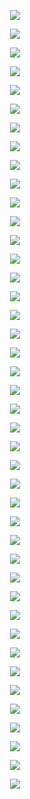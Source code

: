 <p align="center"> <img src= 'all_figs/DLGN(n_h_l=5,n_n=128,Run=1,Epoch=00000,step=000,UnLearned,train_loss=0.693,train_acc=50.94,test_loss=0.694,test_acc=49.9).png' /> </p>
<p align="center"> <img src= 'all_figs/DLGN(n_h_l=5,n_n=128,Run=1,Epoch=00001,step=003,Learned,train_loss=0.693,train_acc=50.94,test_loss=0.694,test_acc=49.9).png' /> </p>
<p align="center"> <img src= 'all_figs/DLGN(n_h_l=5,n_n=128,Run=1,Epoch=00001,step=006,Learned,train_loss=0.693,train_acc=50.94,test_loss=0.694,test_acc=49.9).png' /> </p>
<p align="center"> <img src= 'all_figs/DLGN(n_h_l=5,n_n=128,Run=1,Epoch=00001,step=009,Learned,train_loss=0.693,train_acc=50.94,test_loss=0.694,test_acc=49.9).png' /> </p>
<p align="center"> <img src= 'all_figs/DLGN(n_h_l=5,n_n=128,Run=1,Epoch=00002,step=003,Learned,train_loss=0.693,train_acc=50.94,test_loss=0.694,test_acc=49.9).png' /> </p>
<p align="center"> <img src= 'all_figs/DLGN(n_h_l=5,n_n=128,Run=1,Epoch=00002,step=006,Learned,train_loss=0.693,train_acc=50.94,test_loss=0.694,test_acc=49.9).png' /> </p>
<p align="center"> <img src= 'all_figs/DLGN(n_h_l=5,n_n=128,Run=1,Epoch=00002,step=009,Learned,train_loss=0.693,train_acc=50.94,test_loss=0.694,test_acc=49.9).png' /> </p>
<p align="center"> <img src= 'all_figs/DLGN(n_h_l=5,n_n=128,Run=1,Epoch=00003,step=010,Learned,train_loss=0.693,train_acc=50.94,test_loss=0.694,test_acc=49.9).png' /> </p>
<p align="center"> <img src= 'all_figs/DLGN(n_h_l=5,n_n=128,Run=1,Epoch=00004,step=010,Learned,train_loss=0.693,train_acc=50.94,test_loss=0.694,test_acc=49.9).png' /> </p>
<p align="center"> <img src= 'all_figs/DLGN(n_h_l=5,n_n=128,Run=1,Epoch=00005,step=010,Learned,train_loss=0.693,train_acc=50.94,test_loss=0.694,test_acc=49.9).png' /> </p>
<p align="center"> <img src= 'all_figs/DLGN(n_h_l=5,n_n=128,Run=1,Epoch=00006,step=010,Learned,train_loss=0.693,train_acc=50.94,test_loss=0.693,test_acc=49.9).png' /> </p>
<p align="center"> <img src= 'all_figs/DLGN(n_h_l=5,n_n=128,Run=1,Epoch=00007,step=010,Learned,train_loss=0.693,train_acc=50.94,test_loss=0.693,test_acc=49.9).png' /> </p>
<p align="center"> <img src= 'all_figs/DLGN(n_h_l=5,n_n=128,Run=1,Epoch=00008,step=010,Learned,train_loss=0.693,train_acc=50.94,test_loss=0.693,test_acc=49.9).png' /> </p>
<p align="center"> <img src= 'all_figs/DLGN(n_h_l=5,n_n=128,Run=1,Epoch=00009,step=010,Learned,train_loss=0.693,train_acc=50.94,test_loss=0.693,test_acc=49.9).png' /> </p>
<p align="center"> <img src= 'all_figs/DLGN(n_h_l=5,n_n=128,Run=1,Epoch=00010,step=010,Learned,train_loss=0.693,train_acc=50.94,test_loss=0.693,test_acc=49.9).png' /> </p>
<p align="center"> <img src= 'all_figs/DLGN(n_h_l=5,n_n=128,Run=1,Epoch=00020,step=010,Learned,train_loss=0.693,train_acc=50.94,test_loss=0.693,test_acc=49.9).png' /> </p>
<p align="center"> <img src= 'all_figs/DLGN(n_h_l=5,n_n=128,Run=1,Epoch=00030,step=010,Learned,train_loss=0.693,train_acc=50.94,test_loss=0.693,test_acc=49.9).png' /> </p>
<p align="center"> <img src= 'all_figs/DLGN(n_h_l=5,n_n=128,Run=1,Epoch=00040,step=010,Learned,train_loss=0.693,train_acc=50.94,test_loss=0.693,test_acc=49.9).png' /> </p>
<p align="center"> <img src= 'all_figs/DLGN(n_h_l=5,n_n=128,Run=1,Epoch=00050,step=010,Learned,train_loss=0.693,train_acc=50.94,test_loss=0.693,test_acc=49.9).png' /> </p>
<p align="center"> <img src= 'all_figs/DLGN(n_h_l=5,n_n=128,Run=1,Epoch=00060,step=010,Learned,train_loss=0.693,train_acc=50.94,test_loss=0.693,test_acc=49.9).png' /> </p>
<p align="center"> <img src= 'all_figs/DLGN(n_h_l=5,n_n=128,Run=1,Epoch=00070,step=010,Learned,train_loss=0.693,train_acc=50.94,test_loss=0.693,test_acc=49.9).png' /> </p>
<p align="center"> <img src= 'all_figs/DLGN(n_h_l=5,n_n=128,Run=1,Epoch=00080,step=010,Learned,train_loss=0.693,train_acc=50.94,test_loss=0.693,test_acc=49.9).png' /> </p>
<p align="center"> <img src= 'all_figs/DLGN(n_h_l=5,n_n=128,Run=1,Epoch=00090,step=010,Learned,train_loss=0.693,train_acc=50.94,test_loss=0.693,test_acc=49.9).png' /> </p>
<p align="center"> <img src= 'all_figs/DLGN(n_h_l=5,n_n=128,Run=1,Epoch=00100,step=010,Learned,train_loss=0.692,train_acc=50.94,test_loss=0.693,test_acc=49.9).png' /> </p>
<p align="center"> <img src= 'all_figs/DLGN(n_h_l=5,n_n=128,Run=1,Epoch=00200,step=010,Learned,train_loss=0.649,train_acc=66.41,test_loss=0.663,test_acc=60.7).png' /> </p>
<p align="center"> <img src= 'all_figs/DLGN(n_h_l=5,n_n=128,Run=1,Epoch=00300,step=010,Learned,train_loss=0.518,train_acc=70.62,test_loss=0.533,test_acc=68.7).png' /> </p>
<p align="center"> <img src= 'all_figs/DLGN(n_h_l=5,n_n=128,Run=1,Epoch=00400,step=010,Learned,train_loss=0.47,train_acc=71.56,test_loss=0.484,test_acc=70.0).png' /> </p>
<p align="center"> <img src= 'all_figs/DLGN(n_h_l=5,n_n=128,Run=1,Epoch=00500,step=010,Learned,train_loss=0.456,train_acc=73.28,test_loss=0.482,test_acc=71.5).png' /> </p>
<p align="center"> <img src= 'all_figs/DLGN(n_h_l=5,n_n=128,Run=1,Epoch=00600,step=010,Learned,train_loss=0.426,train_acc=74.53,test_loss=0.472,test_acc=70.5).png' /> </p>
<p align="center"> <img src= 'all_figs/DLGN(n_h_l=5,n_n=128,Run=1,Epoch=00700,step=010,Learned,train_loss=0.427,train_acc=74.84,test_loss=0.458,test_acc=70.55).png' /> </p>
<p align="center"> <img src= 'all_figs/DLGN(n_h_l=5,n_n=128,Run=1,Epoch=00800,step=010,Learned,train_loss=0.418,train_acc=76.09,test_loss=0.461,test_acc=71.3).png' /> </p>
<p align="center"> <img src= 'all_figs/DLGN(n_h_l=5,n_n=128,Run=1,Epoch=00900,step=010,Learned,train_loss=0.421,train_acc=74.06,test_loss=0.449,test_acc=70.0).png' /> </p>
<p align="center"> <img src= 'all_figs/DLGN(n_h_l=5,n_n=128,Run=1,Epoch=01000,step=010,Learned,train_loss=0.41,train_acc=76.56,test_loss=0.455,test_acc=72.05).png' /> </p>
<p align="center"> <img src= 'all_figs/DLGN(n_h_l=5,n_n=128,Run=1,Epoch=02000,step=010,Learned,train_loss=0.387,train_acc=76.09,test_loss=0.431,test_acc=72.15).png' /> </p>
<p align="center"> <img src= 'all_figs/DLGN(n_h_l=5,n_n=128,Run=1,Epoch=03000,step=010,Learned,train_loss=0.382,train_acc=76.41,test_loss=0.433,test_acc=71.15).png' /> </p>
<p align="center"> <img src= 'all_figs/DLGN(n_h_l=5,n_n=128,Run=1,Epoch=04000,step=010,Learned,train_loss=0.376,train_acc=76.72,test_loss=0.419,test_acc=72.55).png' /> </p>
<p align="center"> <img src= 'all_figs/DLGN(n_h_l=5,n_n=128,Run=1,Epoch=05000,step=010,Learned,train_loss=0.387,train_acc=74.38,test_loss=0.426,test_acc=72.75).png' /> </p>
<p align="center"> <img src= 'all_figs/DLGN(n_h_l=5,n_n=128,Run=1,Epoch=06000,step=010,Learned,train_loss=0.364,train_acc=77.97,test_loss=0.411,test_acc=71.55).png' /> </p>
<p align="center"> <img src= 'all_figs/DLGN(n_h_l=5,n_n=128,Run=1,Epoch=07000,step=010,Learned,train_loss=0.372,train_acc=76.56,test_loss=0.417,test_acc=71.6).png' /> </p>
<p align="center"> <img src= 'all_figs/DLGN(n_h_l=5,n_n=128,Run=1,Epoch=08000,step=010,Learned,train_loss=0.379,train_acc=76.09,test_loss=0.414,test_acc=71.6).png' /> </p>
<p align="center"> <img src= 'all_figs/DLGN(n_h_l=5,n_n=128,Run=1,Epoch=09000,step=010,Learned,train_loss=0.367,train_acc=76.25,test_loss=0.407,test_acc=72.85).png' /> </p>
<p align="center"> <img src= 'all_figs/DLGN(n_h_l=5,n_n=128,Run=1,Epoch=10000,step=010,Learned,train_loss=0.361,train_acc=77.81,test_loss=0.416,test_acc=71.75).png' /> </p>
